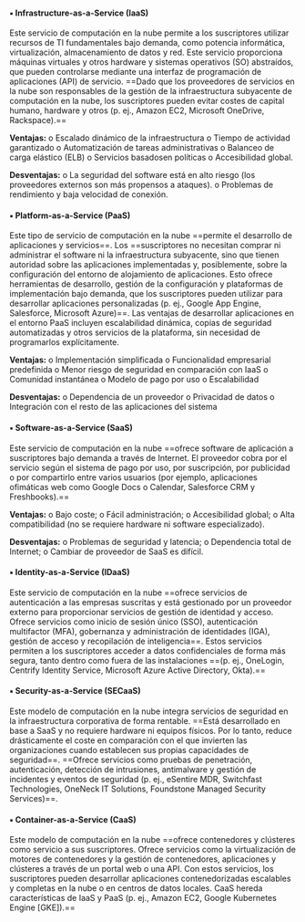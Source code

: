 #### **▪ Infrastructure-as-a-Service (IaaS)**
Este servicio de computación en la nube permite a los suscriptores utilizar recursos de TI fundamentales bajo demanda, como potencia informática, virtualización, almacenamiento de datos y red. Este servicio proporciona máquinas virtuales y otros hardware y sistemas operativos (SO) abstraídos, que pueden controlarse mediante una interfaz de programación de aplicaciones (API) de servicio. ==Dado que los proveedores de servicios en la nube son responsables de la gestión de la infraestructura subyacente de computación en la nube, los suscriptores pueden evitar costes de capital humano, hardware y otros (p. ej., Amazon EC2, Microsoft OneDrive, Rackspace).== 

**Ventajas:** 
o Escalado dinámico de la infraestructura 
o Tiempo de actividad garantizado 
o Automatización de tareas administrativas 
o Balanceo de carga elástico (ELB) 
o Servicios basados ​​en políticas o Accesibilidad global. 

**Desventajas:** 
o La seguridad del software está en alto riesgo (los proveedores externos son más propensos a ataques). 
o Problemas de rendimiento y baja velocidad de conexión.

#### **▪ Platform-as-a-Service (PaaS)**
Este tipo de servicio de computación en la nube ==permite el desarrollo de aplicaciones y servicios==. Los ==suscriptores no necesitan comprar ni administrar el software ni la infraestructura subyacente, sino que tienen autoridad sobre las aplicaciones implementadas y, posiblemente, sobre la configuración del entorno de alojamiento de aplicaciones. Esto ofrece herramientas de desarrollo, gestión de la configuración y plataformas de implementación bajo demanda, que los suscriptores pueden utilizar para desarrollar aplicaciones personalizadas (p. ej., Google App Engine, Salesforce, Microsoft Azure)==. Las ventajas de desarrollar aplicaciones en el entorno PaaS incluyen escalabilidad dinámica, copias de seguridad automatizadas y otros servicios de la plataforma, sin necesidad de programarlos explícitamente.

**Ventajas:** 
o Implementación simplificada
o Funcionalidad empresarial predefinida
o Menor riesgo de seguridad en comparación con IaaS
o Comunidad instantánea
o Modelo de pago por uso
o Escalabilidad

**Desventajas:** 
o Dependencia de un proveedor
o Privacidad de datos
o Integración con el resto de las aplicaciones del sistema


#### **▪ Software-as-a-Service (SaaS)**

Este servicio de computación en la nube ==ofrece software de aplicación a suscriptores bajo demanda a través de Internet. El proveedor cobra por el servicio según el sistema de pago por uso, por suscripción, por publicidad o por compartirlo entre varios usuarios (por ejemplo, aplicaciones ofimáticas web como Google Docs o Calendar, Salesforce CRM y Freshbooks).== 

**Ventajas:** 
o Bajo coste; 
o Fácil administración; 
o Accesibilidad global; 
o Alta compatibilidad (no se requiere hardware ni software especializado). 

**Desventajas:** 
o Problemas de seguridad y latencia; 
o Dependencia total de Internet; 
o Cambiar de proveedor de SaaS es difícil.


#### **▪ Identity-as-a-Service (IDaaS)**
Este servicio de computación en la nube ==ofrece servicios de autenticación a las empresas suscritas y está gestionado por un proveedor externo para proporcionar servicios de gestión de identidad y acceso. Ofrece servicios como inicio de sesión único (SSO), autenticación multifactor (MFA), gobernanza y administración de identidades (IGA), gestión de acceso y recopilación de inteligencia==. Estos servicios permiten a los suscriptores acceder a datos confidenciales de forma más segura, tanto dentro como fuera de las instalaciones ==(p. ej., OneLogin, Centrify Identity Service, Microsoft Azure Active Directory, Okta).==

#### **▪ Security-as-a-Service (SECaaS)**

Este modelo de computación en la nube integra servicios de seguridad en la infraestructura corporativa de forma rentable. ==Está desarrollado en base a SaaS y no requiere hardware ni equipos físicos. Por lo tanto, reduce drásticamente el coste en comparación con el que invierten las organizaciones cuando establecen sus propias capacidades de seguridad==. ==Ofrece servicios como pruebas de penetración, autenticación, detección de intrusiones, antimalware y gestión de incidentes y eventos de seguridad (p. ej., eSentire MDR, Switchfast Technologies, OneNeck IT Solutions, Foundstone Managed Security Services)==.

#### **▪ Container-as-a-Service (CaaS)**

Este modelo de computación en la nube ==ofrece contenedores y clústeres como servicio a sus suscriptores. Ofrece servicios como la virtualización de motores de contenedores y la gestión de contenedores, aplicaciones y clústeres a través de un portal web o una API. Con estos servicios, los suscriptores pueden desarrollar aplicaciones contenedorizadas escalables y completas en la nube o en centros de datos locales. CaaS hereda características de IaaS y PaaS (p. ej., Amazon EC2, Google Kubernetes Engine [GKE]).==